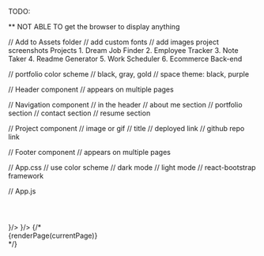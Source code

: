 TODO: 

** NOT ABLE TO get the browser to display anything

// Add to Assets folder
    // add custom fonts
    // add images project screenshots
        Projects
        1. Dream Job Finder
        2. Employee Tracker
        3. Note Taker
        4. Readme Generator
        5. Work Scheduler
        6. Ecommerce Back-end


// portfolio color scheme
    // black, gray, gold
    // space theme: black, purple

// Header component
    // appears on multiple pages

// Navigation component
    // in the header
    // about me section
    // portfolio section
    // contact section
    // resume section

// Project component
    // image or gif
    // title
    // deployed link
    // github repo link

// Footer component
    // appears on multiple pages

// App.css
    // use color scheme
        // dark mode
        // light mode
    // react-bootstrap framework

// App.js



 <Router>
        <Header >
          <NavBar currentPage={currentPage} setCurrentPage={setCurrentPage}>
          </NavBar>
        </Header>
        <main>
          <Routes>
            <Route path="/" element={<About />}/>
            <Route path="/portfolio" element={<Portfolio />}/>
          </Routes>
          {/* <div> {renderPage(currentPage)} </div> */}
        </main>
        <Footer />
      </Router>